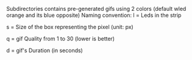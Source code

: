 Subdirectories contains pre-generated gifs using 2 colors (default wled orange and its blue opposite)
Naming convention:
l = Leds in the strip

s = Size of the box representing the pixel (unit: px)

q = gif Quality from 1 to 30 (lower is better)

d = gif's Duration (in seconds)
